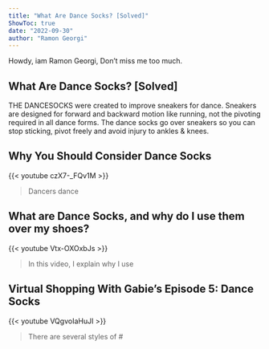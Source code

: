 ```yaml
---
title: "What Are Dance Socks? [Solved]"
ShowToc: true 
date: "2022-09-30"
author: "Ramon Georgi" 
---
```


Howdy, iam Ramon Georgi, Don’t miss me too much.
## What Are Dance Socks? [Solved]
THE DANCESOCKS were created to improve sneakers for dance. Sneakers are designed for forward and backward motion like running, not the pivoting required in all dance forms. The dance socks go over sneakers so you can stop sticking, pivot freely and avoid injury to ankles & knees.

## Why You Should Consider Dance Socks
{{< youtube czX7-_FQv1M >}}
>Dancers dance

## What are Dance Socks, and why do I use them over my shoes?
{{< youtube Vtx-OXOxbJs >}}
>In this video, I explain why I use 

## Virtual Shopping With Gabie’s  Episode 5: Dance Socks
{{< youtube VQgvoIaHuJI >}}
>There are several styles of #

